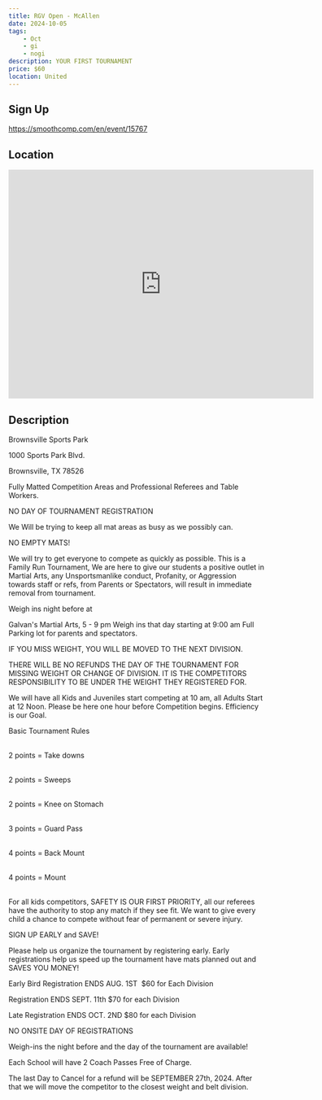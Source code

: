 ```yaml
---
title: RGV Open - McAllen
date: 2024-10-05
tags:
    - Oct
    - gi 
    - nogi 
description: YOUR FIRST TOURNAMENT
price: $60
location: United
---
```

## Sign Up
https://smoothcomp.com/en/event/15767

## Location
<iframe src="https://www.google.com/maps/embed?pb=!1m18!1m12!1m3!1d12345.6789!2d0.0000000!3d0.0000000!2m3!1f0!2f0!3f0!3m2!1i1024!2i768!4f13.1!3m3!1m2!1s0x0%3A0x0!2z0.0000000!5e0!3m2!1sen!2sus!4v1234567890" width="600" height="450" style="border:0;" allowfullscreen="" loading="lazy"></iframe>

## Description
Brownsville Sports Park


1000 Sports Park Blvd.


Brownsville, TX 78526


Fully Matted Competition Areas and Professional Referees and Table Workers.


NO DAY OF TOURNAMENT REGISTRATION 


We Will be trying to keep all mat areas as busy as we possibly can.


NO EMPTY MATS!


We will try to get everyone to compete as quickly as possible. This is a Family Run Tournament, We are here to give our students a positive outlet in Martial Arts, any Unsportsmanlike conduct, Profanity, or Aggression towards staff or refs, from Parents or Spectators, will result in immediate removal from tournament.


Weigh ins night before at


Galvan's Martial Arts, 5 - 9 pm Weigh ins that day starting at 9:00 am Full Parking lot for parents and spectators.


IF YOU MISS WEIGHT, YOU WILL BE MOVED TO THE NEXT DIVISION. 


THERE WILL BE NO REFUNDS THE DAY OF THE TOURNAMENT FOR MISSING WEIGHT OR CHANGE OF DIVISION. IT IS THE COMPETITORS RESPONSIBILITY TO BE UNDER THE WEIGHT THEY REGISTERED FOR. 


We will have all Kids and Juveniles start competing at 10 am, all Adults Start at 12 Noon. Please be here one hour before Competition begins. Efficiency is our Goal. 


Basic Tournament Rules                                                                                                     


2 points = Take downs                                                                                                   


2 points = Sweeps                                                                                                         


2 points = Knee on Stomach                                                                                           


3 points = Guard Pass                                                                                                     


4 points = Back Mount                                                                                                   


4 points = Mount                                                                                                            


For all kids competitors, SAFETY IS OUR FIRST PRIORITY, all our referees have the authority to stop any match if they see fit. We want to give every child a chance to compete without fear of permanent or severe injury. 


SIGN UP EARLY and SAVE!


Please help us organize the tournament by registering early. Early registrations help us speed up the tournament have mats planned out and SAVES YOU MONEY!


Early Bird Registration ENDS AUG. 1ST  $60 for Each Division


Registration ENDS SEPT. 11th $70 for each Division


Late Registration ENDS OCT. 2ND $80 for each Division


NO ONSITE DAY OF REGISTRATIONS


Weigh-ins the night before and the day of the tournament are available!


Each School will have 2 Coach Passes Free of Charge. 


The last Day to Cancel for a refund will be SEPTEMBER 27th, 2024. After that we will move the competitor to the closest weight and belt division.